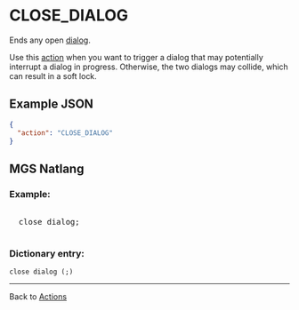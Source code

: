 # CLOSE_DIALOG

Ends any open [dialog](dialogs).

Use this [action](actions) when you want to trigger a dialog that may potentially interrupt a dialog in progress. Otherwise, the two dialogs may collide, which can result in a soft lock.

## Example JSON

```json
{
  "action": "CLOSE_DIALOG"
}
```

## MGS Natlang

### Example:

<pre class="HyperMD-codeblock mgs">

  <span class="verb">close</span> <span class="target">dialog</span><span class="terminator">;</span>

</pre>

### Dictionary entry:

```
close dialog (;)
```

---

Back to [Actions](actions)
